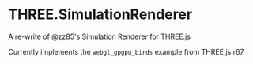 THREE.SimulationRenderer
========================

A re-write of @zz85's Simulation Renderer for THREE.js

Currently implements the `webgl_gpgpu_birds` example from THREE.js r67.